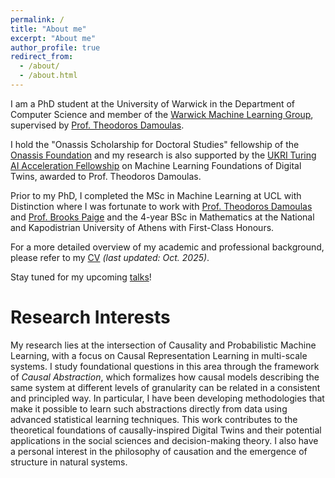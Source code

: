 ```yaml
---
permalink: /
title: "About me"
excerpt: "About me"
author_profile: true
redirect_from: 
  - /about/
  - /about.html
---
```


I am a PhD student at the University of Warwick in the Department of Computer Science and member of the [Warwick Machine Learning Group](https://wmlg.io/), supervised by [Prof. Theodoros Damoulas](https://warwick.ac.uk/fac/sci/statistics/staff/academic-research/damoulas/).

I hold the "Onassis Scholarship for Doctoral Studies" fellowship of the [Onassis Foundation](https://www.onassis.org/) and my research is also supported by the [UKRI Turing AI Acceleration Fellowship](https://www.ukri.org/news/new-turing-ai-fellows-to-deliver-world-class-ai-research/) on Machine Learning Foundations of Digital Twins, awarded to Prof. Theodoros Damoulas.

Prior to my PhD, I completed the MSc in Machine Learning at UCL with Distinction where I was fortunate to work with [Prof. Theodoros Damoulas](https://warwick.ac.uk/fac/sci/statistics/staff/academic-research/damoulas/) and [Prof. Brooks Paige](https://tbrx.github.io/) and the 4-year BSc in Mathematics at the National and Kapodistrian University of Athens with First-Class Honours.

For a more detailed overview of my academic and professional background, please refer to my [CV](https://yfelekis.github.io/files/CV_Y_FELEKIS_page.pdf) *(last updated: Oct. 2025)*.

Stay tuned for my upcoming [talks](https://yfelekis.github.io/talks/)!

Research Interests
======
My research lies at the intersection of Causality and Probabilistic Machine Learning, with a focus on Causal Representation Learning in multi-scale systems. I study foundational questions in this area through the framework of *Causal Abstraction*, which formalizes how causal models describing the same system at different levels of granularity can be related in a consistent and principled way. In particular, I have been developing methodologies that make it possible to learn such abstractions directly from data using advanced statistical learning techniques. This work contributes to the theoretical foundations of causally-inspired Digital Twins and their potential applications in the social sciences and decision-making theory. I also have a personal interest in the philosophy of causation and the emergence of structure in natural systems.
